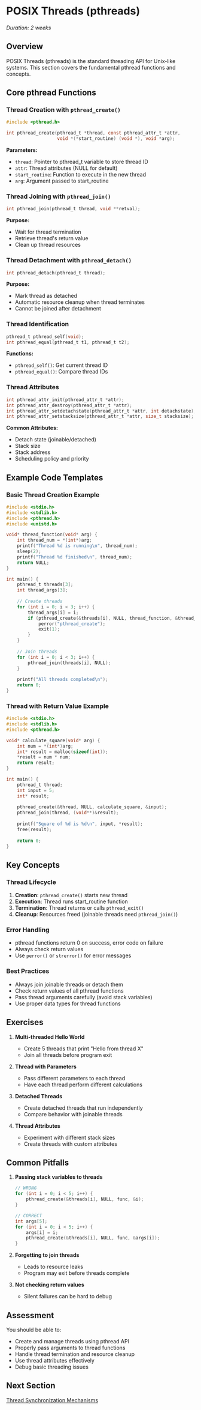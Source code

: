 # POSIX Threads (pthreads)

*Duration: 2 weeks*

## Overview

POSIX Threads (pthreads) is the standard threading API for Unix-like systems. This section covers the fundamental pthread functions and concepts.

## Core pthread Functions

### Thread Creation with `pthread_create()`

```c
#include <pthread.h>

int pthread_create(pthread_t *thread, const pthread_attr_t *attr,
                   void *(*start_routine) (void *), void *arg);
```

**Parameters:**
- `thread`: Pointer to pthread_t variable to store thread ID
- `attr`: Thread attributes (NULL for default)
- `start_routine`: Function to execute in the new thread
- `arg`: Argument passed to start_routine

### Thread Joining with `pthread_join()`

```c
int pthread_join(pthread_t thread, void **retval);
```

**Purpose:**
- Wait for thread termination
- Retrieve thread's return value
- Clean up thread resources

### Thread Detachment with `pthread_detach()`

```c
int pthread_detach(pthread_t thread);
```

**Purpose:**
- Mark thread as detached
- Automatic resource cleanup when thread terminates
- Cannot be joined after detachment

### Thread Identification

```c
pthread_t pthread_self(void);
int pthread_equal(pthread_t t1, pthread_t t2);
```

**Functions:**
- `pthread_self()`: Get current thread ID
- `pthread_equal()`: Compare thread IDs

### Thread Attributes

```c
int pthread_attr_init(pthread_attr_t *attr);
int pthread_attr_destroy(pthread_attr_t *attr);
int pthread_attr_setdetachstate(pthread_attr_t *attr, int detachstate);
int pthread_attr_setstacksize(pthread_attr_t *attr, size_t stacksize);
```

**Common Attributes:**
- Detach state (joinable/detached)
- Stack size
- Stack address
- Scheduling policy and priority

## Example Code Templates

### Basic Thread Creation Example

```c
#include <stdio.h>
#include <stdlib.h>
#include <pthread.h>
#include <unistd.h>

void* thread_function(void* arg) {
    int thread_num = *(int*)arg;
    printf("Thread %d is running\n", thread_num);
    sleep(2);
    printf("Thread %d finished\n", thread_num);
    return NULL;
}

int main() {
    pthread_t threads[3];
    int thread_args[3];
    
    // Create threads
    for (int i = 0; i < 3; i++) {
        thread_args[i] = i;
        if (pthread_create(&threads[i], NULL, thread_function, &thread_args[i]) != 0) {
            perror("pthread_create");
            exit(1);
        }
    }
    
    // Join threads
    for (int i = 0; i < 3; i++) {
        pthread_join(threads[i], NULL);
    }
    
    printf("All threads completed\n");
    return 0;
}
```

### Thread with Return Value Example

```c
#include <stdio.h>
#include <stdlib.h>
#include <pthread.h>

void* calculate_square(void* arg) {
    int num = *(int*)arg;
    int* result = malloc(sizeof(int));
    *result = num * num;
    return result;
}

int main() {
    pthread_t thread;
    int input = 5;
    int* result;
    
    pthread_create(&thread, NULL, calculate_square, &input);
    pthread_join(thread, (void**)&result);
    
    printf("Square of %d is %d\n", input, *result);
    free(result);
    
    return 0;
}
```

## Key Concepts

### Thread Lifecycle
1. **Creation**: `pthread_create()` starts new thread
2. **Execution**: Thread runs start_routine function
3. **Termination**: Thread returns or calls `pthread_exit()`
4. **Cleanup**: Resources freed (joinable threads need `pthread_join()`)

### Error Handling
- pthread functions return 0 on success, error code on failure
- Always check return values
- Use `perror()` or `strerror()` for error messages

### Best Practices
- Always join joinable threads or detach them
- Check return values of all pthread functions
- Pass thread arguments carefully (avoid stack variables)
- Use proper data types for thread functions

## Exercises

1. **Multi-threaded Hello World**
   - Create 5 threads that print "Hello from thread X"
   - Join all threads before program exit

2. **Thread with Parameters**
   - Pass different parameters to each thread
   - Have each thread perform different calculations

3. **Detached Threads**
   - Create detached threads that run independently
   - Compare behavior with joinable threads

4. **Thread Attributes**
   - Experiment with different stack sizes
   - Create threads with custom attributes

## Common Pitfalls

1. **Passing stack variables to threads**
   ```c
   // WRONG
   for (int i = 0; i < 5; i++) {
       pthread_create(&threads[i], NULL, func, &i);
   }
   
   // CORRECT
   int args[5];
   for (int i = 0; i < 5; i++) {
       args[i] = i;
       pthread_create(&threads[i], NULL, func, &args[i]);
   }
   ```

2. **Forgetting to join threads**
   - Leads to resource leaks
   - Program may exit before threads complete

3. **Not checking return values**
   - Silent failures can be hard to debug

## Assessment

You should be able to:
- Create and manage threads using pthread API
- Properly pass arguments to thread functions
- Handle thread termination and resource cleanup
- Use thread attributes effectively
- Debug basic threading issues

## Next Section
[Thread Synchronization Mechanisms](03_Thread_Synchronization.md)
